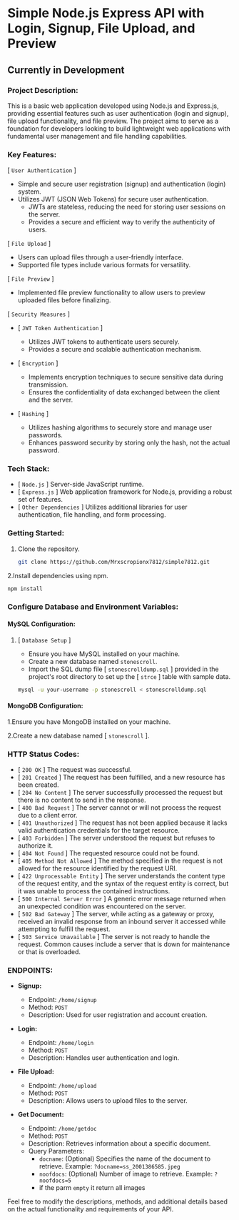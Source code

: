 
# Simple Node.js Express API with Login, Signup, File Upload, and Preview

## Currently in Development

### Project Description:

This is a basic web application developed using Node.js and Express.js, providing essential features such as user authentication (login and signup), file upload functionality, and file preview. The project aims to serve as a foundation for developers looking to build lightweight web applications with fundamental user management and file handling capabilities.

### Key Features:

[ ```User Authentication``` ]
- Simple and secure user registration (signup) and authentication (login) system.
- Utilizes JWT (JSON Web Tokens) for secure user authentication.
  - JWTs are stateless, reducing the need for storing user sessions on the server.
  - Provides a secure and efficient way to verify the authenticity of users.

[ ```File Upload``` ]
- Users can upload files through a user-friendly interface.
- Supported file types include various formats for versatility.

[ ```File Preview``` ]
- Implemented file preview functionality to allow users to preview uploaded files before finalizing.

[ ```Security Measures``` ]
- [ ```JWT Token Authentication``` ]
  - Utilizes JWT tokens to authenticate users securely.
  - Provides a secure and scalable authentication mechanism.

- [ ```Encryption``` ]
  - Implements encryption techniques to secure sensitive data during transmission.
  - Ensures the confidentiality of data exchanged between the client and the server.

- [ ```Hashing``` ]
  - Utilizes hashing algorithms to securely store and manage user passwords.
  - Enhances password security by storing only the hash, not the actual password.

### Tech Stack:

- [ ```Node.js``` ] Server-side JavaScript runtime.
- [ ```Express.js``` ] Web application framework for Node.js, providing a robust set of features.
- [ ```Other Dependencies``` ] Utilizes additional libraries for user authentication, file handling, and form processing.

### Getting Started:
1. Clone the repository.
   ```bash
   git clone https://github.com/Mrxscropionx7812/simple7812.git
   
2.Install dependencies using npm.
   ```bash
   npm install
  ```
### Configure Database and Environment Variables:

#### MySQL Configuration:

1. [ ```Database Setup``` ]
   - Ensure you have MySQL installed on your machine.
   - Create a new database named `stonescroll`.
   - Import the SQL dump file  [ `stonescrolldump.sql` ] provided in the project's root directory to set up the  [ `strce` ] table with sample data.

   ```bash
   mysql -u your-username -p stonescroll < stonescrolldump.sql
   ```
#### MongoDB Configuration:

1.Ensure you have MongoDB installed on your machine.


2.Create a new database named [ `stonescroll` ].

### HTTP Status Codes:

* [ ```200 OK``` ] The request was successful.
* [ ```201 Created``` ] The request has been fulfilled, and a new resource has been created.
* [ ```204 No Content``` ] The server successfully processed the request but there is no content to send in the response.
* [ ```400 Bad Request``` ] The server cannot or will not process the request due to a client error.
* [ ```401 Unauthorized``` ] The request has not been applied because it lacks valid authentication credentials for the target resource.
* [ ```403 Forbidden``` ] The server understood the request but refuses to authorize it.
* [ ```404 Not Found``` ] The requested resource could not be found.
* [ ```405 Method Not Allowed``` ] The method specified in the request is not allowed for the resource identified by the request URI.
* [ ```422 Unprocessable Entity``` ] The server understands the content type of the request entity, and the syntax of the request entity is correct, but it was unable to process the contained instructions.
* [ ```500 Internal Server Error``` ] A generic error message returned when an unexpected condition was encountered on the server.
* [ ```502 Bad Gateway``` ] The server, while acting as a gateway or proxy, received an invalid response from an inbound server it accessed while attempting to fulfill the request.
* [ ```503 Service Unavailable``` ] The server is not ready to handle the request. Common causes include a server that is down for maintenance or that is overloaded.



### ENDPOINTS:

* **Signup:**
  - Endpoint: `/home/signup`
  - Method: `POST`
  - Description: Used for user registration and account creation.

* **Login:**
  - Endpoint: `/home/login`
  - Method: `POST`
  - Description: Handles user authentication and login.

* **File Upload:**
  - Endpoint: `/home/upload`
  - Method: `POST`
  - Description: Allows users to upload files to the server.

* **Get Document:**
  - Endpoint: `/home/getdoc`
  - Method: `POST`
  - Description: Retrieves information about a specific document.
  - Query Parameters:
    - `docname`: (Optional) Specifies the name of the document to retrieve. Example: `?docname=ss_2001386585.jpeg`
    - `noofdocs`: (Optional) Number of image to retrieve. Example: `?noofdocs=5`
    - if the parm `empty` it return all images

Feel free to modify the descriptions, methods, and additional details based on the actual functionality and requirements of your API.

